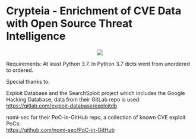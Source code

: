 ﻿# Crypteia - Enrichment of CVE Data with Open Source Threat Intelligence

<p align="center">
<img src="https://i.ibb.co/JCHVTxv/cve-parse-flow.png"> 
</p>


Requirements:
At least Python 3.7.  In Python 3.7 dicts went from unordered to ordered. 

Special thanks to:

<p>Exploit Database and the SearchSploit project which includes the Google Hacking Database, data from their GitLab repo is used:<br> 
<a href="https://gitlab.com/exploit-database/exploitdb">https://gitlab.com/exploit-database/exploitdb</a>
</p>


<p>nomi-sec for their PoC-in-GitHub repo, a collection of known CVE exploit PoCs:<br>
<a href="https://github.com/nomi-sec/PoC-in-GitHub">https://github.com/nomi-sec/PoC-in-GitHub</a>
</p>

